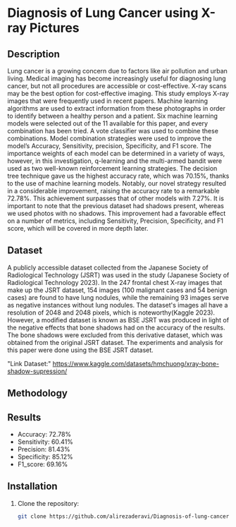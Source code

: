 # Diagnosis of Lung Cancer using X-ray Pictures

## Description
Lung cancer is a growing concern due to factors like air pollution and urban living. Medical
imaging has become increasingly useful for diagnosing lung cancer, but not all procedures are
accessible or cost-effective. X-ray scans may be the best option for cost-effective imaging. This
study employs X-ray images that were frequently used in recent papers. Machine learning
algorithms are used to extract information from these photographs in order to identify between a
healthy person and a patient. Six machine learning models were selected out of the 11 available
for this paper, and every combination has been tried. A vote classifier was used to combine these
combinations. Model combination strategies were used to improve the model’s Accuracy,
Sensitivity, precision, Specificity, and F1 score. The importance weights of each model can be
determined in a variety of ways, however, in this investigation, q-learning and the multi-armed
bandit were used as two well-known reinforcement learning strategies. The decision tree technique
gave us the highest accuracy rate, which was 70.15%, thanks to the use of machine learning
models. Notably, our novel strategy resulted in a considerable improvement, raising the accuracy
rate to a remarkable 72.78%. This achievement surpasses that of other models with 7.27%. It is
important to note that the previous dataset had shadows present, whereas we used photos with no
shadows. This improvement had a favorable effect on a number of metrics, including Sensitivity,
Precision, Specificity, and F1 score, which will be covered in more depth later.
## Dataset
A publicly accessible dataset collected from the Japanese Society of Radiological Technology
(JSRT) was used in the study (Japanese Society of Radiological Technology 2023). In the 247
frontal chest X-ray images that make up the JSRT dataset, 154 images (100 malignant cases and
54 benign cases) are found to have lung nodules, while the remaining 93 images serve as negative
instances without lung nodules. The dataset's images all have a resolution of 2048 and 2048 pixels,
which is noteworthy(Kaggle 2023). However, a modified dataset is known as BSE JSRT was
produced in light of the negative effects that bone shadows had on the accuracy of the results. The
bone shadows were excluded from this derivative dataset, which was obtained from the original
JSRT dataset. The experiments and analysis for this paper were done using the BSE JSRT dataset.

"Link Dataset:" https://www.kaggle.com/datasets/hmchuong/xray-bone-shadow-supression/

## Methodology

## Results
- Accuracy: 72.78%
- Sensitivity: 60.41%
- Precision: 81.43%
- Specificity: 85.12%
- F1_score: 69.16%


## Installation
1. Clone the repository:
   ```bash
   git clone https://github.com/alirezaderavi/Diagnosis-of-lung-cancer-using-X-ray-Pictures.git
